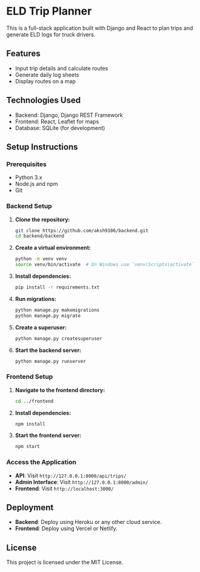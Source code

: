 # ELD Trip Planner

This is a full-stack application built with Django and React to plan trips and generate ELD logs for truck drivers.

## Features

- Input trip details and calculate routes
- Generate daily log sheets
- Display routes on a map

## Technologies Used

- Backend: Django, Django REST Framework
- Frontend: React, Leaflet for maps
- Database: SQLite (for development)

## Setup Instructions

### Prerequisites

- Python 3.x
- Node.js and npm
- Git

### Backend Setup

1. **Clone the repository:**

   ```bash
   git clone https://github.com/aksh9106/backend.git
   cd backend/backend
   ```

2. **Create a virtual environment:**

   ```bash
   python -m venv venv
   source venv/bin/activate  # On Windows use `venv\Scripts\activate`
   ```

3. **Install dependencies:**

   ```bash
   pip install -r requirements.txt
   ```

4. **Run migrations:**

   ```bash
   python manage.py makemigrations
   python manage.py migrate
   ```

5. **Create a superuser:**

   ```bash
   python manage.py createsuperuser
   ```

6. **Start the backend server:**

   ```bash
   python manage.py runserver
   ```

### Frontend Setup

1. **Navigate to the frontend directory:**

   ```bash
   cd ../frontend
   ```

2. **Install dependencies:**

   ```bash
   npm install
   ```

3. **Start the frontend server:**

   ```bash
   npm start
   ```

### Access the Application

- **API**: Visit `http://127.0.0.1:8000/api/trips/`
- **Admin Interface**: Visit `http://127.0.0.1:8000/admin/`
- **Frontend**: Visit `http://localhost:3000/`

## Deployment

- **Backend**: Deploy using Heroku or any other cloud service.
- **Frontend**: Deploy using Vercel or Netlify.

## License

This project is licensed under the MIT License.
